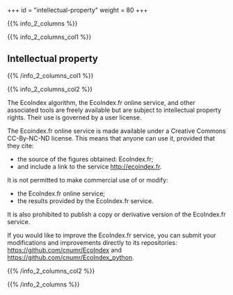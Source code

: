 +++
id = "intellectual-property"
weight = 80
+++

{{% info_2_columns %}}

{{% info_2_columns_col1 %}}

## Intellectual property

{{% /info_2_columns_col1 %}}

{{% info_2_columns_col2 %}}

The EcoIndex algorithm, the EcoIndex.fr online service, and other associated tools are freely available but are subject to intellectual property rights. Their use is governed by a user license.

The Ecoindex.fr online service is made available under a Creative Commons CC-By-NC-ND license. This means that anyone can use it, provided that they cite:
- the source of the figures obtained: EcoIndex.fr;
- and include a link to the service http://ecoindex.fr.

It is not permitted to make commercial use of or modify:
- the EcoIndex.fr online service;
- the results provided by the EcoIndex.fr service.

It is also prohibited to publish a copy or derivative version of the EcoIndex.fr service.

If you would like to improve the EcoIndex.fr service, you can submit your modifications and improvements directly to its repositories: https://github.com/cnumr/EcoIndex and https://github.com/cnumr/EcoIndex_python.

{{% /info_2_columns_col2 %}}

{{% /info_2_columns %}}
